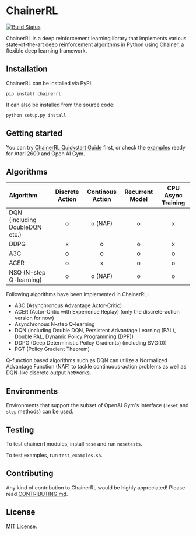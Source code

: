# ChainerRL
[![Build Status](https://travis-ci.org/pfnet/chainerrl.svg?branch=master)](https://travis-ci.org/pfnet/chainerrl)

ChainerRL is a deep reinforcement learning library that implements various state-of-the-art deep reinforcement algorithms in Python using Chainer, a flexible deep learning framework.

## Installation

ChainerRL can be installed via PyPI:
```
pip install chainerrl
```

It can also be installed from the source code:
```
python setup.py install
```

## Getting started

You can try [ChainerRL Quickstart Guide](examples/quickstart/quickstart.ipynb) first, or check the [examples](examples) ready for Atari 2600 and Open AI Gym.

## Algorithms

| Algorithm | Discrete Action | Continous Action | Recurrent Model | CPU Async Training |
|:----------|:---------------:|:----------------:|:---------------:|:------------------:|
| DQN (including DoubleDQN etc.) | o | o (NAF) | o | x |
| DDPG | x | o | o | x |
| A3C | o | o | o | o |
| ACER | o | x | o | o |
| NSQ (N-step Q-learning) | o | o (NAF) | o | o |

Following algorithms have been implemented in ChainerRL:
- A3C (Asynchronous Advantage Actor-Critic)
- ACER (Actor-Critic with Experience Replay) (only the discrete-action version for now)
- Asynchronous N-step Q-learning
- DQN (including Double DQN, Persistent Advantage Learning (PAL), Double PAL, Dynamic Policy Programming (DPP))
- DDPG (Deep Deterministic Poilcy Gradients) (including SVG(0))
- PGT (Policy Gradient Theorem)

Q-function based algorithms such as DQN can utilize a Normalized Advantage Function (NAF) to tackle continuous-action problems as well as DQN-like discrete output networks.

## Environments

Environments that support the subset of OpenAI Gym's interface (`reset` and `step` methods) can be used.

## Testing

To test chainerrl modules, install `nose` and run `nosetests`.

To test examples, run `test_examples.sh`.

## Contributing

Any kind of contribution to ChainerRL would be highly appreciated! Please read [CONTRIBUTING.md](CONTRIBUTING.md).

## License

[MIT License](LICENSE).
